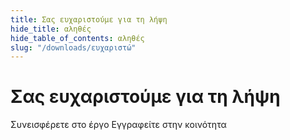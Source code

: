 ```yaml
---
title: Σας ευχαριστούμε για τη λήψη
hide_title: αληθές
hide_table_of_contents: αληθές
slug: "/downloads/ευχαριστώ"
---
```


<div className="text-center margin-top--xl">

# Σας ευχαριστούμε για τη λήψη

<div className="row margin-bottom--lg padding--sm flex-center">
<Link className="button button--outline button--warning button--lg margin--sm" href="/contributing">
  Συνεισφέρετε στο έργο
</Link>
<Link className="button button--outline button--info button--lg margin--sm" href="https://linwood.dev/matrix">
  Εγγραφείτε στην κοινότητα
</Link>

</div>

</div>
